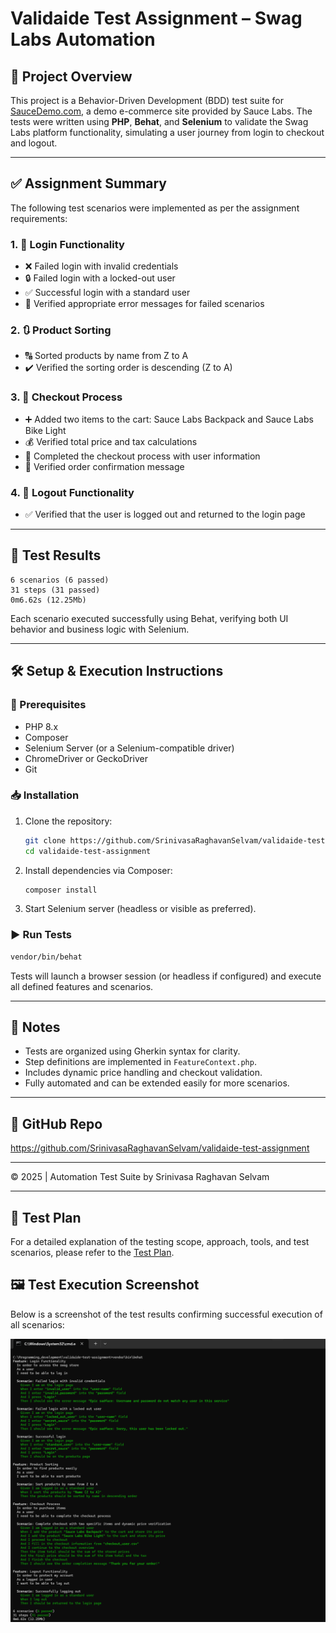 # Validaide Test Assignment – Swag Labs Automation

## 📌 Project Overview

This project is a Behavior-Driven Development (BDD) test suite for [SauceDemo.com](https://www.saucedemo.com/), a demo e-commerce site provided by Sauce Labs. The tests were written using **PHP**, **Behat**, and **Selenium** to validate the Swag Labs platform functionality, simulating a user journey from login to checkout and logout.

---

## ✅ Assignment Summary

The following test scenarios were implemented as per the assignment requirements:

### 1. 🔐 Login Functionality
- ❌ Failed login with invalid credentials
- 🔒 Failed login with a locked-out user
- ✅ Successful login with a standard user
- 📢 Verified appropriate error messages for failed scenarios

### 2. 🔃 Product Sorting
- 🔠 Sorted products by name from Z to A
- ✔️ Verified the sorting order is descending (Z to A)

### 3. 🛒 Checkout Process
- ➕ Added two items to the cart: Sauce Labs Backpack and Sauce Labs Bike Light
- 💰 Verified total price and tax calculations
- 🧾 Completed the checkout process with user information
- 🎉 Verified order confirmation message

### 4. 🚪 Logout Functionality
- ✅ Verified that the user is logged out and returned to the login page

---

## 🧪 Test Results

```
6 scenarios (6 passed)
31 steps (31 passed)
0m6.62s (12.25Mb)
```

Each scenario executed successfully using Behat, verifying both UI behavior and business logic with Selenium.

---

## 🛠️ Setup & Execution Instructions

### 🔧 Prerequisites
- PHP 8.x
- Composer
- Selenium Server (or a Selenium-compatible driver)
- ChromeDriver or GeckoDriver
- Git

### 📥 Installation
1. Clone the repository:
   ```bash
   git clone https://github.com/SrinivasaRaghavanSelvam/validaide-test-assignment.git
   cd validaide-test-assignment
   ```

2. Install dependencies via Composer:
   ```bash
   composer install
   ```

3. Start Selenium server (headless or visible as preferred).

### ▶️ Run Tests
```bash
vendor/bin/behat
```

Tests will launch a browser session (or headless if configured) and execute all defined features and scenarios.

---

## 🧾 Notes
- Tests are organized using Gherkin syntax for clarity.
- Step definitions are implemented in `FeatureContext.php`.
- Includes dynamic price handling and checkout validation.
- Fully automated and can be extended easily for more scenarios.

---

## 🔗 GitHub Repo
https://github.com/SrinivasaRaghavanSelvam/validaide-test-assignment

---

© 2025 | Automation Test Suite by Srinivasa Raghavan Selvam


---

## 📄 Test Plan

For a detailed explanation of the testing scope, approach, tools, and test scenarios, please refer to the [Test Plan](docs/Test_Plan.md).


## 🖼️ Test Execution Screenshot

Below is a screenshot of the test results confirming successful execution of all scenarios:

![Behat Test Results](assets/test-results.png)

